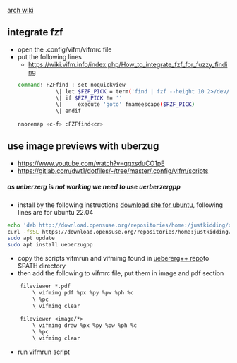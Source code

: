 
[arch wiki](https://wiki.archlinux.org/title/Vifm)
## integrate fzf
- open the .config/vifm/vifmrc file
- put the following lines
	- https://wiki.vifm.info/index.php/How_to_integrate_fzf_for_fuzzy_finding
	```sh
	command! FZFfind : set noquickview
                \| let $FZF_PICK = term('find | fzf --height 10 2>/dev/tty')
                \| if $FZF_PICK != ''
                \|     execute 'goto' fnameescape($FZF_PICK)
                \| endif
                
	nnoremap <c-f> :FZFfind<cr>
	```

## use image previews with uberzug
- https://www.youtube.com/watch?v=qgxsduCO1pE
- https://gitlab.com/dwt1/dotfiles/-/tree/master/.config/vifm/scripts
##### as ueberzerg is not working we need to use uerberzergpp
- install by the following instructions [download site for ubuntu](https://software.opensuse.org/download.html?project=home%3Ajustkidding&package=ueberzugpp), following lines are for ubuntu 22.04
```sh
echo 'deb http://download.opensuse.org/repositories/home:/justkidding/xUbuntu_22.04/ /' | sudo tee /etc/apt/sources.list.d/home:justkidding.list
curl -fsSL https://download.opensuse.org/repositories/home:justkidding/xUbuntu_22.04/Release.key | gpg --dearmor | sudo tee /etc/apt/trusted.gpg.d/home_justkidding.gpg > /dev/null
sudo apt update
sudo apt install ueberzugpp
```
- copy the scripts vifmrun and vifmimg found in [uebererg++ repo](https://github.com/jstkdng/ueberzugpp)to $PATH directory
- then add the following to vifmrc file, put them in image and pdf section
```txt
    fileviewer *.pdf
        \ vifmimg pdf %px %py %pw %ph %c
        \ %pc
        \ vifmimg clear

    fileviewer <image/*>
        \ vifmimg draw %px %py %pw %ph %c
        \ %pc
        \ vifmimg clear
```
- run vifmrun script 